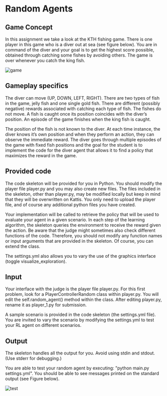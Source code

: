 # Random Agents
## Game Concept
In this assignment we take a look at the KTH fishing game. There is one player in this game who is a diver out at sea (see figure below). 
You are in command of the diver and your goal is to get the highest score possible, obtained through catching some fishes by avoiding others. 
The game is over whenever you catch the king fish.

![game](https://kth.kattis.com/problems/kth.ai.rl1/file/statement/en/img-0001.png)

## Gameplay specifics
The diver can move (UP, DOWN, LEFT, RIGHT). There are two types of fish in the game, jelly fish and one single gold fish. 
There are different (possibly negative) rewards associated with catching each type of fish. 
The fishes do not move. A fish is caught once its position coincides with the diver’s position. 
An episode of the game finishes when the king fish is caught.

The position of the fish is not known to the diver. 
At each time instance, the diver knows it’s own position and when they perform an action, they can observe the immediate reward. 
The diver goes through multiple episodes of the game with fixed fish positions and the goal for the student is to implement the code 
for the diver agent that allows it to find a policy that maximizes the reward in the game.

## Provided code
The code skeleton will be provided for you in Python. You should modify the player file player.py and you may also create new files. 
The files included in the skeleton, other than player.py, may be modified locally but keep in mind that they will be overwritten on Kattis. 
You only need to upload the player file, and of course any additional python files you have created.

Your implementation will be called to retrieve the policy that will be used to evaluate your agent in a given scenario. 
In each step of the learning algorithm, the skeleton queries the environment to receive the reward given the action. 
Be aware that the judge might sometimes also check different functions of the code. 
Therefore, you should not modify any function names or input arguments that are provided in the skeleton. Of course, you can extend the class.

The settings.yml also allows you to vary the use of the graphics interface (toggle visualize_exploration).

## Input
Your interface with the judge is the player file player.py. 
For this first problem, look for a PlayerControllerRandom class within player.py. 
You will edit the self.random_agent() method within the class. After editing player.py, rename it as player_1.py for submission.

A sample scenario is provided in the code skeleton (the settings.yml file). 
You are invited to vary the scenario by modifying the settings.yml to test your RL agent on different scenarios.

## Output
The skeleton handles all the output for you. Avoid using stdin and stdout. (Use stderr for debugging.)

You are able to test your random agent by executing: "python main.py settings.yml". You should be able to see messages printed on the standard output (see Figure below).

![test](https://kth.kattis.com/problems/kth.ai.rl1/file/statement/en/img-0002.png)
